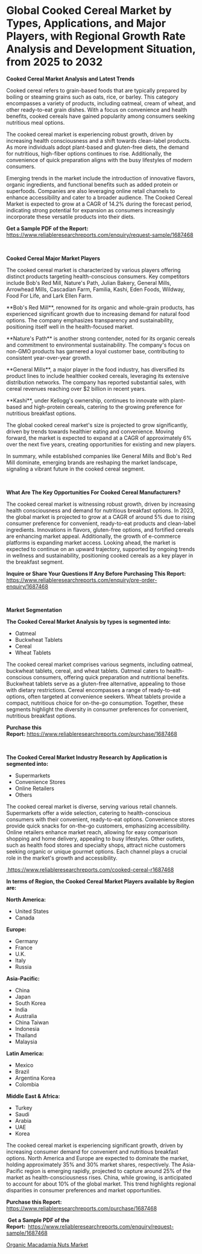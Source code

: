 <p><h1>Global Cooked Cereal Market by Types, Applications, and Major Players, with Regional Growth Rate Analysis and Development Situation, from 2025 to 2032</h1></p><p><strong>Cooked Cereal Market Analysis and Latest Trends</strong></p>
<p><p>Cooked cereal refers to grain-based foods that are typically prepared by boiling or steaming grains such as oats, rice, or barley. This category encompasses a variety of products, including oatmeal, cream of wheat, and other ready-to-eat grain dishes. With a focus on convenience and health benefits, cooked cereals have gained popularity among consumers seeking nutritious meal options.</p><p>The cooked cereal market is experiencing robust growth, driven by increasing health consciousness and a shift towards clean-label products. As more individuals adopt plant-based and gluten-free diets, the demand for nutritious, high-fiber options continues to rise. Additionally, the convenience of quick preparation aligns with the busy lifestyles of modern consumers.</p><p>Emerging trends in the market include the introduction of innovative flavors, organic ingredients, and functional benefits such as added protein or superfoods. Companies are also leveraging online retail channels to enhance accessibility and cater to a broader audience. The Cooked Cereal Market is expected to grow at a CAGR of 14.2% during the forecast period, indicating strong potential for expansion as consumers increasingly incorporate these versatile products into their diets.</p></p>
<p><strong>Get a Sample PDF of the Report:&nbsp;</strong> <a href="https://www.reliableresearchreports.com/enquiry/request-sample/1687468?utm_campaign=2734&utm_medium=2&utm_source=Github&utm_content=ia&utm_term=07042025&utm_id=cooked-cereal">https://www.reliableresearchreports.com/enquiry/request-sample/1687468</a></p>
<p>&nbsp;</p>
<p><strong>Cooked Cereal Major Market Players</strong></p>
<p><p>The cooked cereal market is characterized by various players offering distinct products targeting health-conscious consumers. Key competitors include Bob's Red Mill, Nature's Path, Julian Bakery, General Mills, Arrowhead Mills, Cascadian Farm, Familia, Kashi, Eden Foods, Wildway, Food For Life, and Lark Ellen Farm. </p><p>**Bob's Red Mill**, renowned for its organic and whole-grain products, has experienced significant growth due to increasing demand for natural food options. The company emphasizes transparency and sustainability, positioning itself well in the health-focused market. </p><p>**Nature's Path** is another strong contender, noted for its organic cereals and commitment to environmental sustainability. The company's focus on non-GMO products has garnered a loyal customer base, contributing to consistent year-over-year growth. </p><p>**General Mills**, a major player in the food industry, has diversified its product lines to include healthier cooked cereals, leveraging its extensive distribution networks. The company has reported substantial sales, with cereal revenues reaching over $2 billion in recent years. </p><p>**Kashi**, under Kellogg's ownership, continues to innovate with plant-based and high-protein cereals, catering to the growing preference for nutritious breakfast options. </p><p>The global cooked cereal market's size is projected to grow significantly, driven by trends towards healthier eating and convenience. Moving forward, the market is expected to expand at a CAGR of approximately 6% over the next five years, creating opportunities for existing and new players.</p><p>In summary, while established companies like General Mills and Bob's Red Mill dominate, emerging brands are reshaping the market landscape, signaling a vibrant future in the cooked cereal segment.</p></p>
<p>&nbsp;</p>
<p><strong>What Are The Key Opportunities For Cooked Cereal Manufacturers?</strong></p>
<p><p>The cooked cereal market is witnessing robust growth, driven by increasing health consciousness and demand for nutritious breakfast options. In 2023, the global market is projected to grow at a CAGR of around 5% due to rising consumer preference for convenient, ready-to-eat products and clean-label ingredients. Innovations in flavors, gluten-free options, and fortified cereals are enhancing market appeal. Additionally, the growth of e-commerce platforms is expanding market access. Looking ahead, the market is expected to continue on an upward trajectory, supported by ongoing trends in wellness and sustainability, positioning cooked cereals as a key player in the breakfast segment.</p></p>
<p><strong>Inquire or Share Your Questions If Any Before Purchasing This Report:</strong> <a href="https://www.reliableresearchreports.com/enquiry/pre-order-enquiry/1687468?utm_campaign=2734&utm_medium=2&utm_source=Github&utm_content=ia&utm_term=07042025&utm_id=cooked-cereal">https://www.reliableresearchreports.com/enquiry/pre-order-enquiry/1687468</a></p>
<p>&nbsp;</p>
<p><strong>Market Segmentation</strong></p>
<p><strong>The Cooked Cereal Market Analysis by types is segmented into:</strong></p>
<p><ul><li>Oatmeal</li><li>Buckwheat Tablets</li><li>Cereal</li><li>Wheat Tablets</li></ul></p>
<p><p>The cooked cereal market comprises various segments, including oatmeal, buckwheat tablets, cereal, and wheat tablets. Oatmeal caters to health-conscious consumers, offering quick preparation and nutritional benefits. Buckwheat tablets serve as a gluten-free alternative, appealing to those with dietary restrictions. Cereal encompasses a range of ready-to-eat options, often targeted at convenience seekers. Wheat tablets provide a compact, nutritious choice for on-the-go consumption. Together, these segments highlight the diversity in consumer preferences for convenient, nutritious breakfast options.</p></p>
<p><strong>Purchase this Report:&nbsp;</strong><a href="https://www.reliableresearchreports.com/purchase/1687468?utm_campaign=2734&utm_medium=2&utm_source=Github&utm_content=ia&utm_term=07042025&utm_id=cooked-cereal">https://www.reliableresearchreports.com/purchase/1687468</a></p>
<p>&nbsp;</p>
<p><strong>The Cooked Cereal Market Industry Research by Application is segmented into:</strong></p>
<p><ul><li>Supermarkets</li><li>Convenience Stores</li><li>Online Retailers</li><li>Others</li></ul></p>
<p><p>The cooked cereal market is diverse, serving various retail channels. Supermarkets offer a wide selection, catering to health-conscious consumers with their convenient, ready-to-eat options. Convenience stores provide quick snacks for on-the-go customers, emphasizing accessibility. Online retailers enhance market reach, allowing for easy comparison shopping and home delivery, appealing to busy lifestyles. Other outlets, such as health food stores and specialty shops, attract niche customers seeking organic or unique gourmet options. Each channel plays a crucial role in the market's growth and accessibility.</p></p>
<p><a href="https://www.reliableresearchreports.com/cooked-cereal-r1687468?utm_campaign=2734&utm_medium=2&utm_source=Github&utm_content=ia&utm_term=07042025&utm_id=cooked-cereal">&nbsp;https://www.reliableresearchreports.com/cooked-cereal-r1687468</a></p>
<p><strong>In terms of Region, the Cooked Cereal Market Players available by Region are:</strong></p>
<p>
    <p> <strong> North America: </strong>
        <ul>
            <li>United States</li>
            <li>Canada</li>
        </ul>
        </p> 
    <p> <strong> Europe: </strong>
        <ul>
            <li>Germany</li>
            <li>France</li>
            <li>U.K.</li>
            <li>Italy</li>
            <li>Russia</li>
        </ul>
        </p> 
    <p> <strong> Asia-Pacific: </strong>
        <ul>
            <li>China</li>
            <li>Japan</li>
            <li>South Korea</li>
            <li>India</li>
            <li>Australia</li>
            <li>China Taiwan</li>
            <li>Indonesia</li>
            <li>Thailand</li>
            <li>Malaysia</li>
        </ul>
        </p> 
    <p> <strong> Latin America: </strong>
        <ul>
            <li>Mexico</li>
            <li>Brazil</li>
            <li>Argentina Korea</li>
            <li>Colombia</li>
        </ul>
        </p> 
    <p> <strong> Middle East & Africa: </strong>
        <ul>
            <li>Turkey</li>
            <li>Saudi</li>
            <li>Arabia</li>
            <li>UAE</li>
            <li>Korea</li>
        </ul>
    </p>
    </p>
<p><p>The cooked cereal market is experiencing significant growth, driven by increasing consumer demand for convenient and nutritious breakfast options. North America and Europe are expected to dominate the market, holding approximately 35% and 30% market shares, respectively. The Asia-Pacific region is emerging rapidly, projected to capture around 25% of the market as health-consciousness rises. China, while growing, is anticipated to account for about 10% of the global market. This trend highlights regional disparities in consumer preferences and market opportunities.</p></p>
<p><strong>Purchase this Report: </strong><a href="https://www.reliableresearchreports.com/purchase/1687468?utm_campaign=2734&utm_medium=2&utm_source=Github&utm_content=ia&utm_term=07042025&utm_id=cooked-cereal">https://www.reliableresearchreports.com/purchase/1687468</a></p>
<p>&nbsp;<strong>Get a Sample PDF of the Report:&nbsp;&nbsp;</strong><a href="https://www.reliableresearchreports.com/enquiry/request-sample/1687468?utm_campaign=2734&utm_medium=2&utm_source=Github&utm_content=ia&utm_term=07042025&utm_id=cooked-cereal">https://www.reliableresearchreports.com/enquiry/request-sample/1687468</a></p>
<p><strong></strong></p>
<p><p><a href="https://github.com/xanaanenkaly/Market-Research-Report-List-1/blob/main/organic-macadamia-nuts-market.md?utm_campaign=2734&utm_medium=2&utm_source=Github&utm_content=ia&utm_term=07042025&utm_id=cooked-cereal">Organic Macadamia Nuts Market</a></p></p>